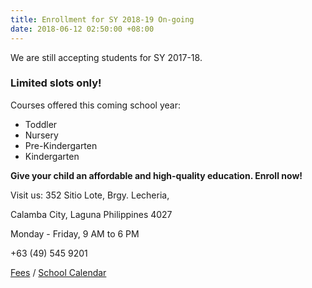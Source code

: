```yaml
---
title: Enrollment for SY 2018-19 On-going
date: 2018-06-12 02:50:00 +08:00
---
```


We are still accepting students for SY 2017-18. 

### Limited slots only!

Courses offered this coming school year:

* Toddler
* Nursery
* Pre-Kindergarten
* Kindergarten 


__Give your child an affordable and high-quality education. Enroll now!__

Visit us:
352 Sitio Lote, Brgy. Lecheria,
 
Calamba City, Laguna Philippines 4027

Monday - Friday, 9 AM to 6 PM

+63 (49) 545 9201

[Fees](http://cleverminds.ph/#fees) / [School Calendar](http://cleverminds.ph/#calendar)